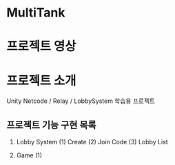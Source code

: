 # MultiTank
 
# 프로젝트 영상



# 프로젝트 소개
Unity Netcode / Relay / LobbySystem 학습용 프로젝트


## 프로젝트 기능 구현 목록
1. Lobby System
(1) Create
(2) Join Code
(3) Lobby List

2. Game
(1) 
